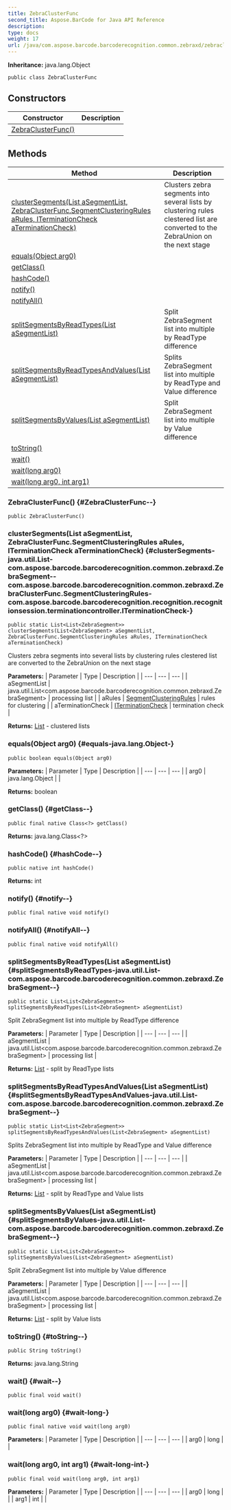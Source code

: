 ```yaml
---
title: ZebraClusterFunc
second_title: Aspose.BarCode for Java API Reference
description: 
type: docs
weight: 17
url: /java/com.aspose.barcode.barcoderecognition.common.zebraxd/zebraclusterfunc/
---
```

**Inheritance:**
java.lang.Object
```
public class ZebraClusterFunc
```
## Constructors

| Constructor | Description |
| --- | --- |
| [ZebraClusterFunc()](#ZebraClusterFunc--) |  |
## Methods

| Method | Description |
| --- | --- |
| [clusterSegments(List<ZebraSegment> aSegmentList, ZebraClusterFunc.SegmentClusteringRules aRules, ITerminationCheck aTerminationCheck)](#clusterSegments-java.util.List-com.aspose.barcode.barcoderecognition.common.zebraxd.ZebraSegment--com.aspose.barcode.barcoderecognition.common.zebraxd.ZebraClusterFunc.SegmentClusteringRules-com.aspose.barcode.barcoderecognition.recognition.recognitionsession.terminationcontroller.ITerminationCheck-) | Clusters zebra segments into several lists by clustering rules clestered list are converted to the ZebraUnion on the next stage |
| [equals(Object arg0)](#equals-java.lang.Object-) |  |
| [getClass()](#getClass--) |  |
| [hashCode()](#hashCode--) |  |
| [notify()](#notify--) |  |
| [notifyAll()](#notifyAll--) |  |
| [splitSegmentsByReadTypes(List<ZebraSegment> aSegmentList)](#splitSegmentsByReadTypes-java.util.List-com.aspose.barcode.barcoderecognition.common.zebraxd.ZebraSegment--) | Split ZebraSegment list into multiple by ReadType difference |
| [splitSegmentsByReadTypesAndValues(List<ZebraSegment> aSegmentList)](#splitSegmentsByReadTypesAndValues-java.util.List-com.aspose.barcode.barcoderecognition.common.zebraxd.ZebraSegment--) | Splits ZebraSegment list into multiple by ReadType and Value difference |
| [splitSegmentsByValues(List<ZebraSegment> aSegmentList)](#splitSegmentsByValues-java.util.List-com.aspose.barcode.barcoderecognition.common.zebraxd.ZebraSegment--) | Split ZebraSegment list into multiple by Value difference |
| [toString()](#toString--) |  |
| [wait()](#wait--) |  |
| [wait(long arg0)](#wait-long-) |  |
| [wait(long arg0, int arg1)](#wait-long-int-) |  |
### ZebraClusterFunc() {#ZebraClusterFunc--}
```
public ZebraClusterFunc()
```


### clusterSegments(List<ZebraSegment> aSegmentList, ZebraClusterFunc.SegmentClusteringRules aRules, ITerminationCheck aTerminationCheck) {#clusterSegments-java.util.List-com.aspose.barcode.barcoderecognition.common.zebraxd.ZebraSegment--com.aspose.barcode.barcoderecognition.common.zebraxd.ZebraClusterFunc.SegmentClusteringRules-com.aspose.barcode.barcoderecognition.recognition.recognitionsession.terminationcontroller.ITerminationCheck-}
```
public static List<List<ZebraSegment>> clusterSegments(List<ZebraSegment> aSegmentList, ZebraClusterFunc.SegmentClusteringRules aRules, ITerminationCheck aTerminationCheck)
```


Clusters zebra segments into several lists by clustering rules clestered list are converted to the ZebraUnion on the next stage

**Parameters:**
| Parameter | Type | Description |
| --- | --- | --- |
| aSegmentList | java.util.List<com.aspose.barcode.barcoderecognition.common.zebraxd.ZebraSegment> | processing list |
| aRules | [SegmentClusteringRules](../../com.aspose.barcode.barcoderecognition.common.zebraxd/segmentclusteringrules) | rules for clustering |
| aTerminationCheck | [ITerminationCheck](../../com.aspose.barcode.barcoderecognition.recognition.recognitionsession.terminationcontroller/iterminationcheck) | termination check |

**Returns:**
[List](../../java.util/list) - clustered lists
### equals(Object arg0) {#equals-java.lang.Object-}
```
public boolean equals(Object arg0)
```




**Parameters:**
| Parameter | Type | Description |
| --- | --- | --- |
| arg0 | java.lang.Object |  |

**Returns:**
boolean
### getClass() {#getClass--}
```
public final native Class<?> getClass()
```




**Returns:**
java.lang.Class<?>
### hashCode() {#hashCode--}
```
public native int hashCode()
```




**Returns:**
int
### notify() {#notify--}
```
public final native void notify()
```




### notifyAll() {#notifyAll--}
```
public final native void notifyAll()
```




### splitSegmentsByReadTypes(List<ZebraSegment> aSegmentList) {#splitSegmentsByReadTypes-java.util.List-com.aspose.barcode.barcoderecognition.common.zebraxd.ZebraSegment--}
```
public static List<List<ZebraSegment>> splitSegmentsByReadTypes(List<ZebraSegment> aSegmentList)
```


Split ZebraSegment list into multiple by ReadType difference

**Parameters:**
| Parameter | Type | Description |
| --- | --- | --- |
| aSegmentList | java.util.List<com.aspose.barcode.barcoderecognition.common.zebraxd.ZebraSegment> | processing list |

**Returns:**
[List](../../java.util/list) - split by ReadType lists
### splitSegmentsByReadTypesAndValues(List<ZebraSegment> aSegmentList) {#splitSegmentsByReadTypesAndValues-java.util.List-com.aspose.barcode.barcoderecognition.common.zebraxd.ZebraSegment--}
```
public static List<List<ZebraSegment>> splitSegmentsByReadTypesAndValues(List<ZebraSegment> aSegmentList)
```


Splits ZebraSegment list into multiple by ReadType and Value difference

**Parameters:**
| Parameter | Type | Description |
| --- | --- | --- |
| aSegmentList | java.util.List<com.aspose.barcode.barcoderecognition.common.zebraxd.ZebraSegment> | processing list |

**Returns:**
[List](../../java.util/list) - split by ReadType and Value lists
### splitSegmentsByValues(List<ZebraSegment> aSegmentList) {#splitSegmentsByValues-java.util.List-com.aspose.barcode.barcoderecognition.common.zebraxd.ZebraSegment--}
```
public static List<List<ZebraSegment>> splitSegmentsByValues(List<ZebraSegment> aSegmentList)
```


Split ZebraSegment list into multiple by Value difference

**Parameters:**
| Parameter | Type | Description |
| --- | --- | --- |
| aSegmentList | java.util.List<com.aspose.barcode.barcoderecognition.common.zebraxd.ZebraSegment> | processing list |

**Returns:**
[List](../../java.util/list) - split by Value lists
### toString() {#toString--}
```
public String toString()
```




**Returns:**
java.lang.String
### wait() {#wait--}
```
public final void wait()
```




### wait(long arg0) {#wait-long-}
```
public final native void wait(long arg0)
```




**Parameters:**
| Parameter | Type | Description |
| --- | --- | --- |
| arg0 | long |  |

### wait(long arg0, int arg1) {#wait-long-int-}
```
public final void wait(long arg0, int arg1)
```




**Parameters:**
| Parameter | Type | Description |
| --- | --- | --- |
| arg0 | long |  |
| arg1 | int |  |

